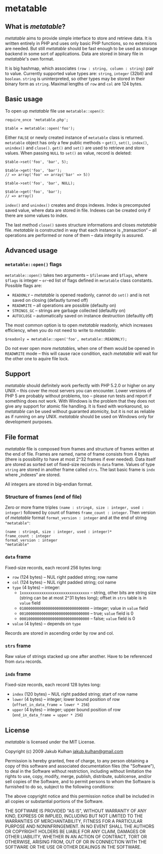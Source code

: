# metatable

## What is *metatable*?

*metatable* aims to provide simple interface to store and retrieve data. It is written entirely in PHP and uses only basic PHP functions, so no extensions are needed. But still *metatable* should be fast enough to be used as storage backend in some sort of applications. Data are stored in binary file in *metatable*'s own format.

It is big hashmap, which associates `(row : string, column : string)` pair to value. Currently supported value types are: `string`, `integer` (32bit) and `boolean`. `string` is uninterpreted, so other types may be stored in their binary form as `string`. Maximal lengths of `row` and `col` are 124 bytes.


## Basic usage

To open up *metatable* file use `metatable::open()`:

    require_once 'metatable.php';
    
    $table = metatable::open('foo');

Either `FALSE` or newly created instance of `metatable` class is returned. `metatable` object has only a few public methods – `get()`, `set()`, `index()`, `unindex()` and `close()`. `get()` and `set()` are used to retrieve and store values. When passing `NULL` to `set()` as value, record is deleted:

    $table->set('foo', 'bar', 5);
    
    $table->get('foo', 'bar');
    // => array('foo' => array('bar' => 5))
    
    $table->set('foo', 'bar', NULL);
    
    $table->get('foo', 'bar');
    // => array()

`index()` and `unindex()` creates and drops indexes. Index is precomputed saved value, where data are stored in file. Indexes can be created only if there are some values to index.

The last method `close()` saves structure informations and closes *metatable* file. *metatable* is constructed in way that each instance is „transaction“ – all operations are performed or none of them – data integrity is assured.


## Advanced usage

### `metatable::open()` flags

`metatable::open()` takes two arguments – `$filename` and `$flags`, where `$flags` is integer – `or`-ed list of flags defined in `metatable` class constants. Possible flags are:

* `READONLY` – *metatable* is opened readonly, cannot do `set()` and is not saved on closing (defautly turned off)
* `READWRITE` – all operations are possible (defaulty on)
* `STRINGS_GC` – strings are garbage collected (defaultly on)
* `AUTOCLOSE` – automatically saved on instance destruction (defaultly off)

The most common option is to open *metatable* readonly, which increases efficiency, when you do not need to write to *metatable*:

    $readonly = metatable::open('foo', metatable::READONLY);

Do not ever open more *metatable*s, when one of them would be opened in `READWRITE` mode – this will cause race condition, each *metatable* will wait for the other one to aquire file lock.

## Support

*metatable* should definitely work perfectly with PHP 5.2.0 or higher on any UNIX – this cover the most servers you can encounter. Lower versions of PHP 5 are probably without problems, too – please run tests and report if something does not work. With Windows is the problem that they does not give any support for atomic file handling. It is fixed with workaround, so *metatable* can be used without guaranted atomicity, but it is not as reliable as if running on any UNIX. *metatable* should be used on Windows only for development purposes.


## File format

*metatable* file is composed from frames and structure of frames written at the end of file. Frames are named, name of frame consists from 4 bytes (there is possibility to have at most 2^32 frames if ever needed). Data itself are stored as sorted set of fixed-size records in `data` frame. Values of type `string` are stored in another frame called `strs`. The last basic frame is `indx` where „indexes“ are stored.

All integers are stored in big-endian format.

### Structure of frames (end of file)

Zero or more frame triples `(name : string4, size : integer, used : integer)` followed by count of frames `frame_count : integer`. Then version of *metatable* format `format_version : integer` and at the end of string `"metatable"`:

    (name : string4, size : integer, used : integer)*
    frame_count : integer
    format_version : integer
    "metatable"

### `data` frame

Fixed-size records, each record 256 bytes long:

* `row` (124 bytes) – NUL right padded string; row name
* `col` (124 bytes) – NUL right padded string; col name
* `type` (4 bytes) – integer:
    * `1xxxxxxxxxxxxxxxxxxxxxxxxxxxxxxx` – string, other bits are string size (string can be at most 2^31 bytes long); offset in `strs` table is in `value` field
    * `01000000000000000000000000000000` – integer; value in `value` field
    * `00100000000000000000000000000000` – true; `value` field is 0
    * `00010000000000000000000000000000` – false; `value` field is 0
* `value` (4 bytes) – depends on `type`

Records are stored in ascending order by row and col.

### `strs` frame

Raw value of strings stacked up one after another. Have to be referenced from `data` records.

### `indx` frame

Fixed-size records, each record 128 bytes long:

* `index` (120 bytes) – NUL right padded string; start of row name
* `lower` (4 bytes) – integer; lower bound position of row (`offset_in_data_frame = lower * 256`)
* `upper` (4 bytes) – integer; upper bound position of row (`end_in_data_frame = upper * 256`)

## License

*metatable* is licensed under the MIT License.

Copyright (c) 2009 Jakub Kulhan <jakub.kulhan@gmail.com>

Permission is hereby granted, free of charge, to any person
obtaining a copy of this software and associated documentation
files (the "Software"), to deal in the Software without
restriction, including without limitation the rights to use,
copy, modify, merge, publish, distribute, sublicense, and/or sell
copies of the Software, and to permit persons to whom the
Software is furnished to do so, subject to the following
conditions:

The above copyright notice and this permission notice shall be
included in all copies or substantial portions of the Software.

THE SOFTWARE IS PROVIDED "AS IS", WITHOUT WARRANTY OF ANY KIND,
EXPRESS OR IMPLIED, INCLUDING BUT NOT LIMITED TO THE WARRANTIES
OF MERCHANTABILITY, FITNESS FOR A PARTICULAR PURPOSE AND
NONINFRINGEMENT. IN NO EVENT SHALL THE AUTHORS OR COPYRIGHT
HOLDERS BE LIABLE FOR ANY CLAIM, DAMAGES OR OTHER LIABILITY,
WHETHER IN AN ACTION OF CONTRACT, TORT OR OTHERWISE, ARISING
FROM, OUT OF OR IN CONNECTION WITH THE SOFTWARE OR THE USE OR
OTHER DEALINGS IN THE SOFTWARE.
